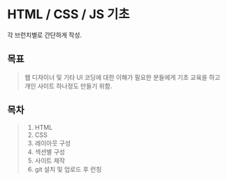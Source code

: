 # HTML / CSS / JS 기초
각 브런치별로 간단하게 작성.

## 목표
> 웹 디자이너 및 기타 UI 코딩에 대한 이해가 필요한 분들에게 기초 교육을 하고 개인 사이트 하나정도 만들기 위함.

## 목차
> 1. HTML
> 2. CSS
> 3. 레이아웃 구성
> 4. 섹션별 구성
> 5. 사이트 제작
> 6. git 설치 및 업로드 후 런칭
